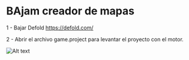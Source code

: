 # BAjam creador de mapas

1 - Bajar Defold https://defold.com/

2 - Abrir el archivo game.project para levantar el proyecto con el motor.

<img src="https://economipedia.com/wp-content/uploads/test-de-estr%C3%A9s.png" alt="Alt text" title="Optional title">
